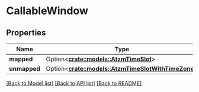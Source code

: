 # CallableWindow

## Properties

Name | Type | Description | Notes
------------ | ------------- | ------------- | -------------
**mapped** | Option<[**crate::models::AtzmTimeSlot**](AtzmTimeSlot.md)> |  | [optional]
**unmapped** | Option<[**crate::models::AtzmTimeSlotWithTimeZone**](AtzmTimeSlotWithTimeZone.md)> |  | [optional]

[[Back to Model list]](../README.md#documentation-for-models) [[Back to API list]](../README.md#documentation-for-api-endpoints) [[Back to README]](../README.md)


